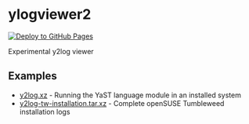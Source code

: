 # ylogviewer2

[![Deploy to GitHub Pages](https://github.com/lslezak/ylogviewer2/actions/workflows/pages.yml/badge.svg)](https://github.com/lslezak/ylogviewer2/actions/workflows/pages.yml)

Experimental y2log viewer

## Examples

- [y2log.xz](
  https://lslezak.github.io/ylogviewer2/?log=https%3A%2F%2Fgist.githubusercontent.com%2Flslezak%2Fd36a2a15b9ccd49f035c7e51b4818ee5%2Fraw%2Fa8f2822f608f7ae0bbabb3dbe457b5202e21da25%2Fy2log.xz) -
  Running the YaST language module in an installed system
- [y2log-tw-installation.tar.xz](
  https://lslezak.github.io/ylogviewer2/?log=https%3A%2F%2Fgist.githubusercontent.com%2Flslezak%2Fd36a2a15b9ccd49f035c7e51b4818ee5%2Fraw%2Fa8f2822f608f7ae0bbabb3dbe457b5202e21da25%2Fy2log-tw-installation.tar.xz) - 
  Complete openSUSE Tumbleweed installation logs
